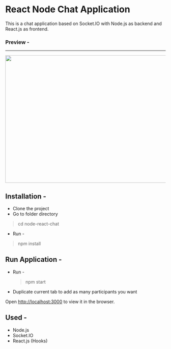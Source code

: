 # React Node Chat Application
This is a chat application based on Socket.IO with Node.js as backend and React.js as frontend.

### Preview - 

---

<img src="https://res.cloudinary.com/drniwld5t/image/upload/v1611001315/rapid-chat_q4fhuv.gif" width="700" height="400" />


## Installation -
 - Clone the project
 - Go to folder directory
 > cd node-react-chat
 - Run -
  > npm install


## Run Application -
- Run - 
  > npm start
- Duplicate current tab to add as many participants you want

Open [http://localhost:3000](http://localhost:3000) to view it in the browser.

## Used -
- Node.js
- Socket.IO
- React.js (Hooks)
